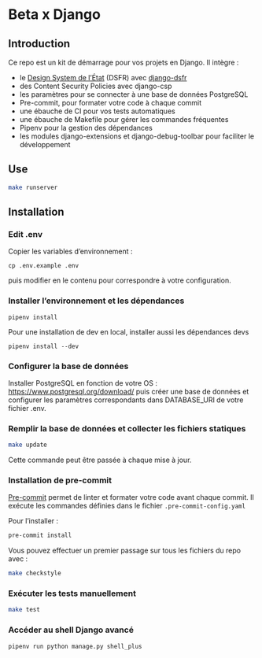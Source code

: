 # Beta x Django

## Introduction

Ce repo est un kit de démarrage pour vos projets en Django. Il intègre :

- le [Design System de l’État](https://www.systeme-de-design.gouv.fr/) (DSFR) avec [django-dsfr](https://pypi.org/project/django-dsfr/)
- des Content Security Policies avec django-csp
- les paramètres pour se connecter à une base de données PostgreSQL
- Pre-commit, pour formater votre code à chaque commit
- une ébauche de CI pour vos tests automatiques
- une ébauche de Makefile pour gérer les commandes fréquentes
- Pipenv pour la gestion des dépendances
- les modules django-extensions et django-debug-toolbar pour faciliter le développement

## Use

```bash
make runserver
```

## Installation

### Edit .env

Copier les variables d’environnement :
```
cp .env.example .env
```
puis modifier en le contenu pour correspondre à votre configuration.

### Installer l’environnement et les dépendances

```
pipenv install
```

Pour une installation de dev en local, installer aussi les dépendances devs
```
pipenv install --dev
```

### Configurer la base de données

Installer PostgreSQL en fonction de votre OS : https://www.postgresql.org/download/
puis créer une base de données et configurer les paramètres correspondants dans DATABASE_URI de votre fichier .env.

### Remplir la base de données et collecter les fichiers statiques
```bash
make update
```

Cette commande peut être passée à chaque mise à jour.

### Installation de pre-commit

[Pre-commit](https://pre-commit.com/) permet de linter et formater votre code avant chaque commit. Il exécute les commandes définies dans le fichier `.pre-commit-config.yaml`

Pour l’installer :

```bash
pre-commit install
```

Vous pouvez effectuer un premier passage sur tous les fichiers du repo avec :

```bash
make checkstyle
```

### Exécuter les tests manuellement

```bash
make test
```

### Accéder au shell Django avancé
```bash
pipenv run python manage.py shell_plus
```
